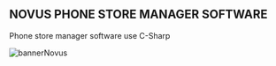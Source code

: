 ## NOVUS PHONE STORE MANAGER SOFTWARE

Phone store manager software use C-Sharp


![bannerNovus](https://user-images.githubusercontent.com/71002261/146675129-cef60c32-c6d8-4b13-a410-287c5b6eaaea.png)
